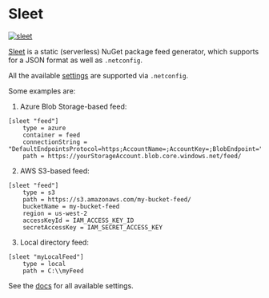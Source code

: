 # Sleet

[![sleet](https://img.shields.io/nuget/v/sleet.svg?color=royalblue&label=sleet)](https://nuget.org/packages/sleet)

[Sleet](https://github.com/emgarten/Sleet) is a static (serverless) NuGet package 
feed generator, which supports for a JSON format as well as `.netconfig`.

All the available [settings](https://github.com/emgarten/Sleet/blob/master/doc/client-settings.md) 
are supported via `.netconfig`. 

Some examples are:

1. Azure Blob Storage-based feed:

```dotnetconfig
[sleet "feed"]
	type = azure
	container = feed
	connectionString = "DefaultEndpointsProtocol=https;AccountName=;AccountKey=;BlobEndpoint="
	path = https://yourStorageAccount.blob.core.windows.net/feed/
```

2. AWS S3-based feed:

```dotnetconfig
[sleet "feed"]
	type = s3
	path = https://s3.amazonaws.com/my-bucket-feed/
	bucketName = my-bucket-feed
	region = us-west-2
	accessKeyId = IAM_ACCESS_KEY_ID
	secretAccessKey = IAM_SECRET_ACCESS_KEY
```

3. Local directory feed:
```dotnetconfig
[sleet "myLocalFeed"]
	type = local
	path = C:\\myFeed
```

See the [docs](https://github.com/emgarten/Sleet/blob/master/doc/index.md) for all 
available settings. 